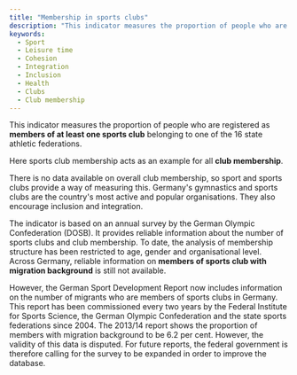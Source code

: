 ```yaml
---
title: "Membership in sports clubs"
description: "This indicator measures the proportion of people who are registered as members of at least one sports club belonging to one of the 16 state athletic federations."
keywords:
  - Sport
  - Leisure time
  - Cohesion
  - Integration
  - Inclusion
  - Health
  - Clubs
  - Club membership
---
```


<!-- Prologue start -->

This indicator measures the proportion of people who are registered as **members of at least one sports club** belonging to one of the 16 state athletic federations.

Here sports club membership acts as an example for all **club membership**.

There is no data available on overall club membership, so sport and sports clubs provide a way of measuring this. Germany's gymnastics and sports clubs are the country's most active and popular organisations. They also encourage inclusion and integration.

The indicator is based on an annual survey by the German Olympic Confederation (DOSB). It provides reliable information about the number of sports clubs and club membership. To date, the analysis of membership structure has been restricted to age, gender and organisational level. Across Germany, reliable information on **members of sports club with migration background** is still not available. 

However, the German Sport Development Report now includes information on the number of migrants who are members of sports clubs in Germany. This report has been commissioned every two years by the Federal Institute for Sports Science, the German Olympic Confederation and the state sports federations since 2004. The 2013/14 report shows the proportion of members with migration background to be 6.2 per cent. However, the validity of this data is disputed. For future reports, the federal government is therefore calling for the survey to be expanded in order to improve the database.


<!-- Prologue end -->

<!--ChartList-->
